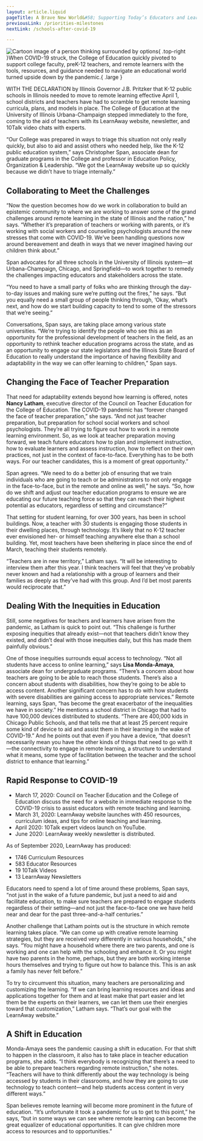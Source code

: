 ```yaml
---
layout: article.liquid
pageTitle: A Brave New World&#58; Supporting Today’s Educators and Learners
previousLink: /priorities-milestones
nextLink: /schools-after-covid-19

---
```

![Cartoon image of a person thinking surrounded by options](../img/a-brave-new-world.png){ .top-right }When COVID-19 struck, the College of Education quickly pivoted to support college faculty, preK-12 teachers, and remote learners with the tools, resources, and guidance needed to navigate an educational world turned upside down by the pandemic.{ .large }

WITH THE DECLARATION by Illinois Governor J.B. Pritzker that K-12 public schools in Illinois needed to move to remote learning effective April 1, school districts and teachers have had to scramble to get remote learning curricula, plans, and models in place. The College of Education at the University of Illinois Urbana-Champaign stepped immediately to the fore, coming to the aid of teachers with its LearnAway website, newsletter, and 10Talk video chats with experts.

“Our College was prepared in ways to triage this situation not only really quickly, but also to aid and assist others who needed help, like the K-12 public education system,” says Christopher Span, associate dean for graduate programs in the College and professor in Education Policy, Organization & Leadership. “We got the LearnAway website up so quickly because we didn’t have to triage internally.”

## Collaborating to Meet the Challenges 
“Now the question becomes how do we work in collaboration to build an epistemic community to where we are working to answer some of the grand challenges around remote learning in the state of Illinois and the nation,” he says. “Whether it’s preparation of teachers or working with parents, or it’s working with social workers and counseling psychologists around the new stresses that come with COVID-19. We’ve been handling questions now around bereavement and death in ways that we never imagined having our children think about.” 

Span advocates for all three schools in the University of Illinois system—at Urbana-Champaign, Chicago, and Springfield—to work together to remedy the challenges impacting educators and stakeholders across the state. 

“You need to have a small party of folks who are thinking through the day-to-day issues and making sure we’re putting out the fires,” he says. “But you equally need a small group of people thinking through, ‘Okay, what’s next, and how do we start building capacity to tend to some of the stressors that we’re seeing.”

Conversations, Span says, are taking place among various state universities. “We’re trying to identify the people who see this as an opportunity for the professional development of teachers in the field, as an opportunity to rethink teacher education programs across the state, and as an opportunity to engage our state legislators and the Illinois State Board of Education to really understand the importance of having flexibility and adaptability in the way we can offer learning to children,” Span says.

## Changing the Face of Teacher Preparation
That need for adaptability extends beyond how learning is offered, notes **Nancy Latham**, executive director of the Council on Teacher Education for the College of Education. The COVID-19 pandemic has “forever changed the face of teacher preparation,” she says. “And not just teacher preparation, but preparation for school social workers and school psychologists. They’re all trying to figure out how to work in a remote learning environment. So, as we look at teacher preparation moving forward, we teach future educators how to plan and implement instruction, how to evaluate learners and assess instruction, how to reflect on their own practices, not just in the context of face-to-face. Everything has to be both ways. For our teacher candidates, this is a moment of great opportunity.”

Span agrees. “We need to do a better job of ensuring that we train individuals who are going to teach or be administrators to not only engage in the face-to-face, but in the remote and online as well,” he says. “So, how do we shift and adjust our teacher education programs to ensure we are educating our future teaching force so that they can reach their highest potential as educators, regardless of setting and circumstance?”

That setting for student learning, for over 300 years, has been in school buildings. Now, a teacher with 30 students is engaging those students in their dwelling places, through technology. It’s likely that no K-12 teacher ever envisioned her- or himself teaching anywhere else than a school building. Yet, most teachers have been sheltering in place since the end of March, teaching their students remotely.

“Teachers are in new territory,” Latham says. “It will be interesting to interview them after this year. I think teachers will feel that they’ve probably never known and had a relationship with a group of learners and their families as deeply as they’ve had with this group. And I’d bet most parents would reciprocate that.”

## Dealing With the Inequities in Education
Still, some negatives for teachers and learners have arisen from the pandemic, as Latham is quick to point out. “This challenge is further exposing inequities that already exist—not that teachers didn’t know they existed, and didn’t deal with those inequities daily, but this has made them painfully obvious.”

One of those inequities surrounds equal access to technology. “Not all students have access to online learning,” says **Lisa Monda-Amaya**, associate dean for undergraduate programs. “There’s a concern about how teachers are going to be able to reach those students. There’s also a concern about students with disabilities, how they’re going to be able to access content. Another significant concern has to do with how students with severe disabilities are gaining access to appropriate services.” Remote learning, says Span, “has become the great exacerbator of the inequalities we have in society.” He mentions a school district in Chicago that had to have 100,000 devices distributed to students. “There are 400,000 kids in Chicago Public Schools, and that tells me that at least 25 percent require some kind of device to aid and assist them in their learning in the wake of COVID-19.” And he points out that even if you have a device, “that doesn’t necessarily mean you have the other kinds of things that need to go with it—the connectivity to engage in remote learning, a structure to understand what it means, some type of facilitation between the teacher and the school district to enhance that learning.”

<div class="aside">
<h2>Rapid Response to COVID-19</h2>
<ul><li>March 17, 2020: Council on Teacher Education and the College of Education discuss the need for a website in immediate response to the COVID-19 crisis to assist educators with remote teaching and learning.</li>
<li>March 31, 2020: LearnAway website launches with 450 resources, curriculum ideas, and tips for online teaching and learning.</li>
<li>April 2020: 10Talk expert videos launch on YouTube.</li>
<li>June 2020: LearnAway weekly newsletter is distributed.</li>
</ul>

<p>As of September 2020, LearnAway has produced:</p>
<ul><li>1746 Curriculum Resources</li>
<li>583 Educator Resources</li>
<li>19 10Talk Videos</li>
<li>13 LearnAway Newsletters</li>
</ul>
</div>

Educators need to spend a lot of time around these problems, Span says, “not just in the wake of a future pandemic, but just a need to aid and facilitate  education, to make sure teachers are prepared to engage students regardless of their setting—and not just the face-to-face one we have held near and dear for the past three-and-a-half centuries.”

Another challenge that Latham points out is the structure in which remote learning takes place. “We can come up with creative remote learning strategies, but they are received very differently in various households,” she says. “You might have a household where there are two parents, and one is working and one can help with the schooling and enhance it. Or you might have two parents in the home, perhaps, but they are both working intense hours themselves and trying to figure out how to balance this. This is an ask a family has never felt before.” 

To try to circumvent this situation, many teachers are personalizing and customizing the learning. “If we can bring learning resources and ideas and  applications together for them and at least make that part easier and let them be the experts on their learners, we can let them use their energies toward that customization,” Latham says. “That’s our goal with the LearnAway website.”

## A Shift in Education
Monda-Amaya sees the pandemic causing a shift in education. For that shift to happen in the classroom, it also has to take place in teacher education programs, she adds. “I think everybody is recognizing that there’s a need to be able to prepare teachers regarding remote instruction,” she notes. “Teachers will have to think differently about the way technology is being accessed by students in their classrooms, and how they are going to use technology to teach content—and help students access content in very different ways.”

Span believes remote learning will become more prominent in the future of education. “It’s unfortunate it took a pandemic for us to get to this point,” he says, “but in some ways we can see where remote learning can become the great  equalizer of educational opportunities. It can give children more access to resources and to opportunities.”